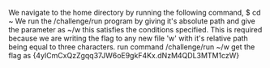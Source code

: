 We navigate to the home directory by running the following command, $ cd ~
We run the /challenge/run program by giving it's absolute path and give the parameter as ~/w 
this satisfies the conditions specified. This is required because we are writing the flag to any new file 'w' with it's relative path being equal to three characters.
run command  /challenge/run ~/w
get the flag as {4yICmCxQzZgqq37JW6oE9gkF4Kx.dNzM4QDL3MTM1czW}
